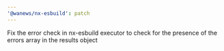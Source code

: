 ```yaml
---
'@wanews/nx-esbuild': patch
---
```


Fix the error check in nx-esbuild executor to check for the presence of the errors array in the results object
